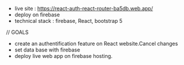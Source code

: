 - live site : https://react-auth-react-router-ba5db.web.app/
- deploy on firebase
- technical stack : firebase, React, bootstrap 5

// GOALS
- create an authentification feature on React website.Cancel changes
- set data base with firebase
- deploy live web app on firebase hosting. 
